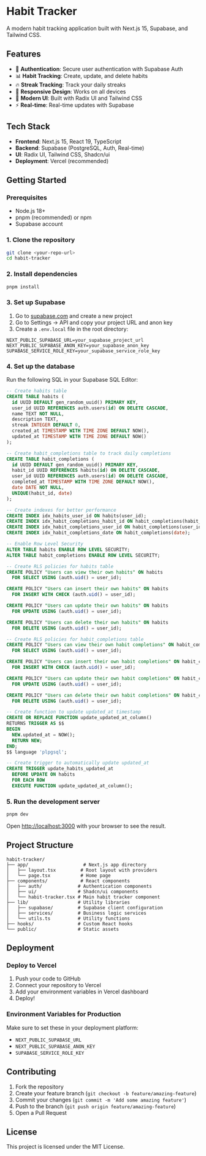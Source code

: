 # Habit Tracker

A modern habit tracking application built with Next.js 15, Supabase, and Tailwind CSS.

## Features

- 🔐 **Authentication**: Secure user authentication with Supabase Auth
- 📊 **Habit Tracking**: Create, update, and delete habits
- 🔥 **Streak Tracking**: Track your daily streaks
- 📱 **Responsive Design**: Works on all devices
- 🎨 **Modern UI**: Built with Radix UI and Tailwind CSS
- ⚡ **Real-time**: Real-time updates with Supabase

## Tech Stack

- **Frontend**: Next.js 15, React 19, TypeScript
- **Backend**: Supabase (PostgreSQL, Auth, Real-time)
- **UI**: Radix UI, Tailwind CSS, Shadcn/ui
- **Deployment**: Vercel (recommended)

## Getting Started

### Prerequisites

- Node.js 18+ 
- pnpm (recommended) or npm
- Supabase account

### 1. Clone the repository

```bash
git clone <your-repo-url>
cd habit-tracker
```

### 2. Install dependencies

```bash
pnpm install
```

### 3. Set up Supabase

1. Go to [supabase.com](https://supabase.com) and create a new project
2. Go to Settings → API and copy your project URL and anon key
3. Create a `.env.local` file in the root directory:

```env
NEXT_PUBLIC_SUPABASE_URL=your_supabase_project_url
NEXT_PUBLIC_SUPABASE_ANON_KEY=your_supabase_anon_key
SUPABASE_SERVICE_ROLE_KEY=your_supabase_service_role_key
```

### 4. Set up the database

Run the following SQL in your Supabase SQL Editor:

```sql
-- Create habits table
CREATE TABLE habits (
  id UUID DEFAULT gen_random_uuid() PRIMARY KEY,
  user_id UUID REFERENCES auth.users(id) ON DELETE CASCADE,
  name TEXT NOT NULL,
  description TEXT,
  streak INTEGER DEFAULT 0,
  created_at TIMESTAMP WITH TIME ZONE DEFAULT NOW(),
  updated_at TIMESTAMP WITH TIME ZONE DEFAULT NOW()
);

-- Create habit_completions table to track daily completions
CREATE TABLE habit_completions (
  id UUID DEFAULT gen_random_uuid() PRIMARY KEY,
  habit_id UUID REFERENCES habits(id) ON DELETE CASCADE,
  user_id UUID REFERENCES auth.users(id) ON DELETE CASCADE,
  completed_at TIMESTAMP WITH TIME ZONE DEFAULT NOW(),
  date DATE NOT NULL,
  UNIQUE(habit_id, date)
);

-- Create indexes for better performance
CREATE INDEX idx_habits_user_id ON habits(user_id);
CREATE INDEX idx_habit_completions_habit_id ON habit_completions(habit_id);
CREATE INDEX idx_habit_completions_user_id ON habit_completions(user_id);
CREATE INDEX idx_habit_completions_date ON habit_completions(date);

-- Enable Row Level Security
ALTER TABLE habits ENABLE ROW LEVEL SECURITY;
ALTER TABLE habit_completions ENABLE ROW LEVEL SECURITY;

-- Create RLS policies for habits table
CREATE POLICY "Users can view their own habits" ON habits
  FOR SELECT USING (auth.uid() = user_id);

CREATE POLICY "Users can insert their own habits" ON habits
  FOR INSERT WITH CHECK (auth.uid() = user_id);

CREATE POLICY "Users can update their own habits" ON habits
  FOR UPDATE USING (auth.uid() = user_id);

CREATE POLICY "Users can delete their own habits" ON habits
  FOR DELETE USING (auth.uid() = user_id);

-- Create RLS policies for habit_completions table
CREATE POLICY "Users can view their own habit completions" ON habit_completions
  FOR SELECT USING (auth.uid() = user_id);

CREATE POLICY "Users can insert their own habit completions" ON habit_completions
  FOR INSERT WITH CHECK (auth.uid() = user_id);

CREATE POLICY "Users can update their own habit completions" ON habit_completions
  FOR UPDATE USING (auth.uid() = user_id);

CREATE POLICY "Users can delete their own habit completions" ON habit_completions
  FOR DELETE USING (auth.uid() = user_id);

-- Create function to update updated_at timestamp
CREATE OR REPLACE FUNCTION update_updated_at_column()
RETURNS TRIGGER AS $$
BEGIN
  NEW.updated_at = NOW();
  RETURN NEW;
END;
$$ language 'plpgsql';

-- Create trigger to automatically update updated_at
CREATE TRIGGER update_habits_updated_at
  BEFORE UPDATE ON habits
  FOR EACH ROW
  EXECUTE FUNCTION update_updated_at_column();
```

### 5. Run the development server

```bash
pnpm dev
```

Open [http://localhost:3000](http://localhost:3000) with your browser to see the result.

## Project Structure

```
habit-tracker/
├── app/                    # Next.js app directory
│   ├── layout.tsx         # Root layout with providers
│   └── page.tsx           # Home page
├── components/            # React components
│   ├── auth/             # Authentication components
│   ├── ui/               # Shadcn/ui components
│   └── habit-tracker.tsx # Main habit tracker component
├── lib/                  # Utility libraries
│   ├── supabase/         # Supabase client configuration
│   ├── services/         # Business logic services
│   └── utils.ts          # Utility functions
├── hooks/                # Custom React hooks
└── public/               # Static assets
```

## Deployment

### Deploy to Vercel

1. Push your code to GitHub
2. Connect your repository to Vercel
3. Add your environment variables in Vercel dashboard
4. Deploy!

### Environment Variables for Production

Make sure to set these in your deployment platform:

- `NEXT_PUBLIC_SUPABASE_URL`
- `NEXT_PUBLIC_SUPABASE_ANON_KEY`
- `SUPABASE_SERVICE_ROLE_KEY`

## Contributing

1. Fork the repository
2. Create your feature branch (`git checkout -b feature/amazing-feature`)
3. Commit your changes (`git commit -m 'Add some amazing feature'`)
4. Push to the branch (`git push origin feature/amazing-feature`)
5. Open a Pull Request

## License

This project is licensed under the MIT License.

